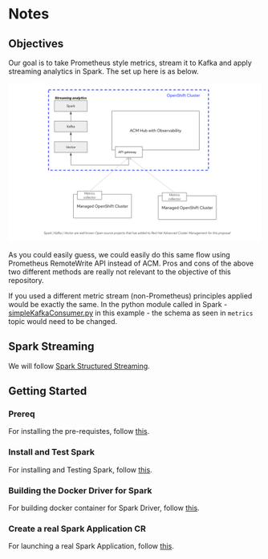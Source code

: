 # Notes

## Objectives
 Our goal is to take Prometheus style metrics, stream it to Kafka and apply streaming analytics in Spark. The set up here is as below.

 ![](proposed_architecture.png)

 As you could easily guess, we could easily do this same flow using Prometheus RemoteWrite API instead of ACM. Pros and cons of the above two different methods are really not relevant to the objective of this repository.

 If you used a different metric stream (non-Prometheus) principles applied would be exactly the same. In the python module called in Spark - [simpleKafkaConsumer.py](spark/simpleKafkaConsumer.py) in this example - the schema as seen in `metrics` topic would need to be changed.
## Spark Streaming

We will follow [Spark Structured Streaming](https://spark.apache.org/docs/3.3.0/structured-streaming-programming-guide.html).
## Getting Started
### Prereq

For installing the pre-requistes, follow [this](InstallPreReqs.md).

### Install and Test Spark

For installing and Testing Spark, follow [this](InstallSpark.md).

### Building the Docker Driver for Spark

For building docker container for Spark Driver, follow [this](CreateSparkDockerDriver.md).

### Create a real Spark Application CR

For launching a real Spark Application, follow [this](LaunchSparkJob.md).

 